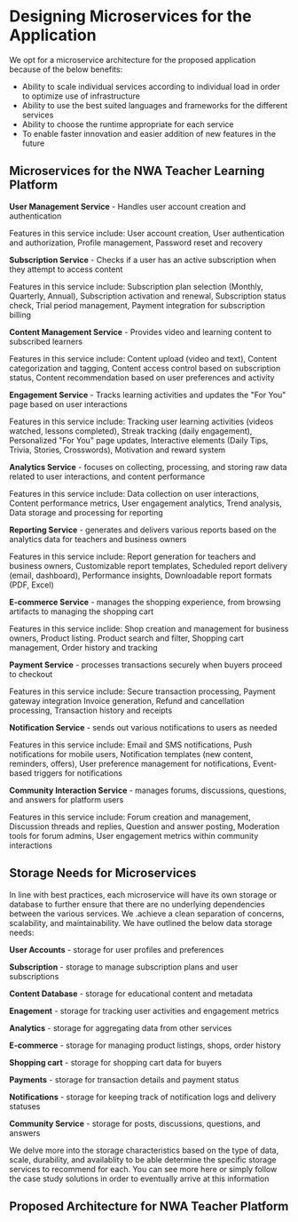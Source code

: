 # Designing Microservices for the Application

We opt for a microservice architecture for the proposed application because of the below benefits:
* Ability to scale individual services according to individual load in order to optimize use of infrastructure
* Ability to use the best suited languages and frameworks for the different services
* Ability to choose the runtime appropriate for each service
* To enable faster innovation and easier addition of new features in the future

## Microservices for the NWA Teacher Learning Platform
**User Management Service** - Handles user account creation and authentication

Features in this service include: User account creation, User authentication and authorization, Profile management, Password reset and recovery

**Subscription Service** - Checks if a user has an active subscription when they attempt to access content

Features in this service include: Subscription plan selection (Monthly, Quarterly, Annual), Subscription activation and renewal, Subscription status check, Trial period management, Payment integration for subscription billing

**Content Management Service** - Provides video and learning content to subscribed learners

Features in this service include: Content upload (video and text), Content categorization and tagging, Content access control based on subscription status, Content recommendation based on user preferences and activity

**Engagement Service** - Tracks learning activities and updates the "For You" page based on user interactions

Features in this service include: Tracking user learning activities (videos watched, lessons completed), Streak tracking (daily engagement), Personalized "For You" page updates, Interactive elements (Daily Tips, Trivia, Stories, Crosswords), Motivation and reward system

**Analytics Service** -  focuses on collecting, processing, and storing raw data related to user interactions, and content performance

Features in this service include: Data collection on user interactions, Content performance metrics, User engagement analytics, Trend analysis, Data storage and processing for reporting

**Reporting Service** - generates and delivers various reports based on the analytics data for teachers and business owners

Features in this service include: Report generation for teachers and business owners, Customizable report templates, Scheduled report delivery (email, dashboard), Performance insights, Downloadable report formats (PDF, Excel)

**E-commerce Service** - manages the shopping experience, from browsing artifacts to managing the shopping cart

Features in this service inclide: Shop creation and management for business owners, Product listing. Product search and filter, Shopping cart management, Order history and tracking

**Payment Service** - processes transactions securely when buyers proceed to checkout

Features in this service include: Secure transaction processing, Payment gateway integration
Invoice generation, Refund and cancellation processing, Transaction history and receipts

**Notification Service** - sends out various notifications to users as needed

Features in this service include: Email and SMS notifications, Push notifications for mobile users, Notification templates (new content, reminders, offers), User preference management for notifications, Event-based triggers for notifications

**Community Interaction Service** - manages forums, discussions, questions, and answers for platform users

Features in this service include: Forum creation and management, Discussion threads and replies, Question and answer posting, Moderation tools for forum admins, User engagement metrics within community interactions

## Storage Needs for Microservices
In line with  best practices, each microservice will have its own storage or database to further ensure that there are no underlying dependencies between the various services. We .achieve a clean separation of concerns, scalability, and maintainability. We have outlined the below data storage needs:

**User Accounts** - storage for user profiles and preferences

**Subscription** - storage to manage subscription plans and user subscriptions

**Content Database** - storage for educational content and metadata

**Enagement** - storage for tracking user activities and engagement metrics

**Analytics** - storage for aggregating data from other services

**E-commerce** - storage for managing product listings, shops, order history

**Shopping cart** - storage for shopping cart data for buyers

**Payments** - storage for transaction details and payment status

**Notifications** - storage for keeping track of notification logs and delivery statuses

**Community Service** - storage for posts, discussions, questions, and answers

We delve more into the storage characteristics based on the type of data, scale, durability, and availablity to be able determine the specific storage services to recommend for each. You can see more here or simply follow the case study solutions in order to eventually arrive at this information

## Proposed Architecture for NWA Teacher Platform

